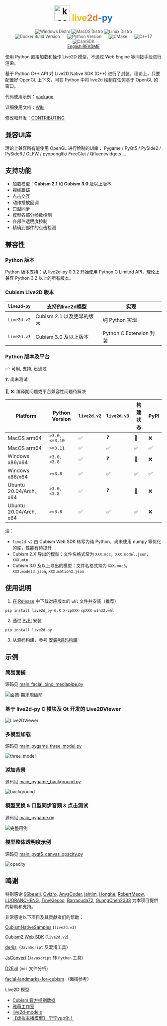 <div align="center">
    <h1>
        <img src="./docs/moeroid.ico" alt="koe" width="50px" height="50px">
        <span style="color: #ffc000ff">live</span><span style="color: #ed7d31ff">2d</span><span style="color: #2e75b6ff">-py</span>
    </h1>
</div>

<p align="center" style="font-family: 'Roboto', sans-serif; font-size: 1em; color: #555;">
    <img title="Windows Distro" src="https://github.com/Arkueid/live2d-py/actions/workflows/build-windows.yml/badge.svg">
    <img title="MacOS Distro" src="https://github.com/Arkueid/live2d-py/actions/workflows/build-macos.yml/badge.svg">
    <img title="Linux Distro" src="https://github.com/Arkueid/live2d-py/actions/workflows/build-linux.yml/badge.svg">
    <br>
    <img title="Release Version" src="https://img.shields.io/github/v/release/Arkueid/live2d-py" alt="Docker Build Version" style="margin: 0 10px;">
    <img title="Python Version" src="https://img.shields.io/badge/python-3.8+-blue" alt="Python Version" style="margin: 0 10px;">
    <img title="CMake" src="https://img.shields.io/badge/CMake-3.26+-orange" alt="CMake" style="margin: 0 10px;">
    <img title="C++" src="https://img.shields.io/badge/C%2B%2B-17-yellow" alt="C++17" style="margin: 0 10px;">
    <img title="CsmSDK" src="https://img.shields.io/badge/CsmSDK-5_r3-orange" alt="CsmSDK" style="margin: 0 10px;">
    <br>
    <a href="https://github.com/Arkueid/live2d-py/blob/main/README.en.md">English README</a>
</p>

使用 Python 直接加载和操作 Live2D 模型，不通过 Web Engine 等间接手段进行渲染。

基于 Python C++ API 对 Live2D Native SDK (C++) 进行了封装。理论上，只要配置好 OpenGL 上下文，可在 Python 中将 live2d 绘制在任何基于 OpenGL 的窗口。

代码使用示例：[package](./package/)

详细使用文档：[Wiki](https://github.com/Arkueid/live2d-py/wiki)

修改和开发：[CONTRIBUTING](./CONTRIBUTING.md)

## 兼容UI库

理论上兼容所有能使用 OpenGL 进行绘制的UI库： Pygame / PyQt5 / PySide2 / PySide6 / GLFW / pyopengltk/ FreeGlut / Qfluentwidgets ...

## 支持功能

* 加载模型：**Cubism 2.1** 和 **Cubism 3.0** 及以上版本
* 视线跟踪
* 点击交互
* 动作播放回调
* 口型同步
* 模型各部分参数控制
* 各部件透明度控制
* 精确到部件的点击检测

## 兼容性

### Python 版本
Python 版本支持：从 live2d-py 0.3.2 开始使用 Python C Limited API，理论上兼容 Python 3.2 以上的所有版本。

### Cubism Live2D 版本

| `live2d-py` | 支持的live2d模型        | 实现                    |              
|-------------|--------------------|-----------------------|
| `live2d.v2` | Cubism 2.1 以及更早的版本 | 纯 Python 实现           | 支持 `32` / `64` 位，支持`Python 3.0` 及以上版本 | Winodws、Linux、MacOS（理论上） |                                                       |
| `live2d.v3` | Cubism 3.0 及以上版本   | Python C Extension 封装 | 支持 `32` / `64` 位，支持`Python 3.2` 及以上版本 | Windows、Linux            |

### Python 版本及平台

:white_check_mark:: 可用, 支持, 已通过

:question:: 尚未测试

:construction:, :x:: 编译期问题或平台兼容性问题待解决 

|Platform|Python Version| `live2d.v2` | `live2d.v3` |构建状态|PyPI|
|--------|--------------|-------------|-------------|------|----------|
|MacOS  arm64| `>3.0, <=3.10`|:white_check_mark:|:question:|:construction:|:x:|
|MacOS  arm64| `>=3.11`      |:white_check_mark:|:white_check_mark:|:white_check_mark:|:white_check_mark:|
|Windows x86/x64|`>3.0, <3.8`|:white_check_mark:|:question:|:construction:|:x:|
|Windows x86/x64|`>=3.8`|:white_check_mark:|:white_check_mark:|:white_check_mark:|:white_check_mark:|
|Ubuntu 20.04/Arch, x64|`>3.0, <3.8`|:white_check_mark:|:question:|:construction:|:x:|
|Ubuntu 20.04/Arch, x64|`>=3.8`|:white_check_mark:|:white_check_mark:|:white_check_mark:|:x:|

注：

* `live2d.v2` 由 Cubism Web SDK 转写为纯 Python，尚未使用 numpy 等优化的库，性能有待提升
* Cubism 2.X 导出的模型：文件名格式常为 `XXX.moc`，`XXX.model.json`，`XXX.mtn`
* Cubism 3.0 及以上导出的模型：文件名格式常为 `XXX.moc3`，`XXX.model3.json`, `XXX.motion3.json`

## 使用说明

1. 在 [Release](https://github.com/Arkueid/live2d-py/releases/latest) 中下载对应版本的 `whl` 文件并安装（推荐）

```shell
pip install live2d_py-0.X.X-cpXXX-cpXXX-win32.whl
```

2. 通过 [PyPI](https://pypi.org/project/live2d-py/) 安装

```shell
pip install live2d-py
```

3. 从源码构建，参考 [安装#源码构建](https://github.com/Arkueid/live2d-py/wiki/%E5%AE%89%E8%A3%85#%E6%BA%90%E7%A0%81%E6%9E%84%E5%BB%BA)

## 示例

### 简易面捕

源码见 [main_facial_bind_mediapipe.py](./package/main_facial_bind.py)

![面捕-期末周破防](./docs/video_test.gif)

### 基于 live2d-py C 模块及 Qt 开发的 Live2DViewer

![Live2DViewer](./docs/live2dviewer.png)


### 多模型加载

源码见 [main_pygame_three_model.py](./package/main_pygame_three_model.py)

![three_model](./docs/three_model.png)

### 添加背景

源码见 [main_pygame_background.py](./package/main_pygame_background.py)

![background](./docs/background.png)

### 模型变换 & 口型同步音频 & 点击测试

源码见 [main_pygame.py](./package/main_pygame.py)

![完整用例](./docs/full%20demo.gif)

### 模型整体透明度示例

源码见 [main_pyqt5_canvas_opacity.py](./package/main_pyqt5_canvas_opacity.py)

![opacity](./docs/opacity.gif)

## 鸣谢

特别感谢 [96bearli], [Ovizro], [AnyaCoder], [jahtim], [Honghe], [RobertMeow], [LUORANCHENG], [TinyKiecoo], [Barracuda72], [GuangChen2333] 为本项目提供的帮助和支持。

[96bearli]: https://github.com/96bearli

[Ovizro]: https://github.com/Ovizro

[AnyaCoder]: https://github.com/AnyaCoder

[jahtim]: https://github.com/jahtim

[Honghe]: https://github.com/Honghe

[RobertMeow]: https://github.com/RobertMeow

[LUORANCHENG]: https://github.com/LUORANCHENG

[TinyKiecoo]: https://github.com/TinyKiecoo

[Barracuda72]: https://github.com/Barracuda72

[GuangChen2333]: https://github.com/GuangChen2333

非常感谢以下项目及其贡献者们的帮助：

[CubismNativeSamples](https://github.com/Live2D/CubismNativeSamples) (`live2d.v3`)

[Cubism2 Web SDK](https://github.com/dylanNew/live2d) (`live2d.v2`)

[de4js](https://github.com/lelinhtinh/de4js)（`JavaScript` 反混淆工具）

[JsConvert](https://github.com/JonBoynton/JSConvert) (`Javascript` 转 `Python` 工具)

[D2Evil](https://github.com/UlyssesWu/D2Evil) (`moc` 文件分析)

[facial-landmarks-for-cubism](https://github.com/adrianiainlam/facial-landmarks-for-cubism) （面捕参考）

Live2D 模型:

* [Cubism 官方样例数据](https://www.live2d.com/en/learn/sample/)
* [雅萌工作室](https://yameng.remoon.cn/studio/live2d-f/1)
* [live2d-models](https://github.com/Eikanya/Live2d-model)
* [【虚拟主播模型】 宁宁vup化！](https://www.bilibili.com/video/BV1s7411d7y9)